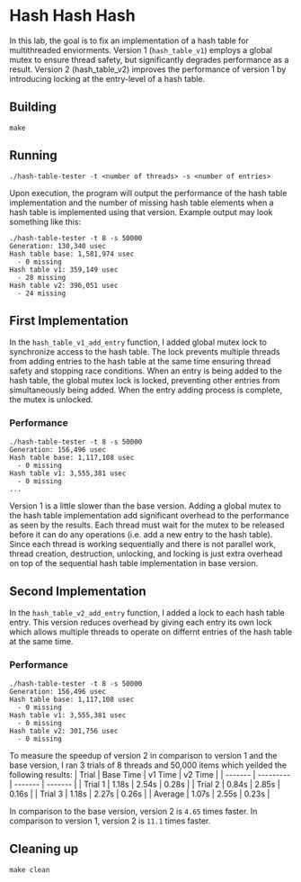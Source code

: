 # Hash Hash Hash
In this lab, the goal is to fix an implementation of a hash table for multithreaded enviorments. Version 1 (`hash_table_v1`) employs a global mutex to ensure thread safety, but significantly degrades performance as a result. Version 2 (hash_table_v2) improves the performance of version 1 by introducing locking at the entry-level of a hash table.

## Building
```shell
make
```

## Running
```shell
./hash-table-tester -t <number of threads> -s <number of entries>
```
Upon execution, the program will output the performance of the hash table implementation and the number of missing hash table elements when a hash table is implemented using that version. Example output may look something like this:
```shell
./hash-table-tester -t 8 -s 50000
Generation: 130,340 usec
Hash table base: 1,581,974 usec
  - 0 missing
Hash table v1: 359,149 usec
  - 28 missing
Hash table v2: 396,051 usec
  - 24 missing
```

## First Implementation
In the `hash_table_v1_add_entry` function, I added global mutex lock to synchronize access to the hash table. The lock prevents multiple threads from adding entries to the hash table at the same time ensuring thread safety and stopping race conditions. 
When an entry is being added to the hash table, the global mutex lock is locked, preventing other entries from simultaneously being added. When the entry adding process is complete, the mutex is unlocked. 

### Performance
```shell
./hash-table-tester -t 8 -s 50000
Generation: 156,496 usec
Hash table base: 1,117,108 usec
  - 0 missing
Hash table v1: 3,555,381 usec
  - 0 missing
...
```
Version 1 is a little slower than the base version. Adding a global mutex to the hash table implementation add significant overhead to the performance as seen by the results. Each thread must wait for the mutex to be released before it can do any operations (i.e. add a new entry to the hash table). Since each thread is working sequentially and there is not parallel work, thread creation, destruction, unlocking, and locking is just extra overhead on top of the sequential hash table implementation in base version.

## Second Implementation
In the `hash_table_v2_add_entry` function, I added a lock to each hash table entry. This version reduces overhead by giving each entry its own lock which allows multiple threads to operate on differnt entries of the hash table at the same time. 

### Performance
```shell
./hash-table-tester -t 8 -s 50000
Generation: 156,496 usec
Hash table base: 1,117,108 usec
  - 0 missing
Hash table v1: 3,555,381 usec
  - 0 missing
Hash table v2: 301,756 usec
  - 0 missing
```

To measure the speedup of version 2 in comparison to version 1 and the base version, I ran 3 trials of 8 threads and 50,000 items which yeilded the following results:
| Trial   | Base Time | v1 Time | v2 Time |
| ------- | --------- | ------- | ------- |
| Trial 1 | 1.18s     | 2.54s   | 0.28s   |
| Trial 2 | 0.84s     | 2.85s   | 0.16s   |
| Trial 3 | 1.18s     | 2.27s   | 0.26s   |
| Average | 1.07s     | 2.55s   | 0.23s   |

In comparison to the base version, version 2 is `4.65` times faster.
In comparison to version 1, version 2 is `11.1` times faster.

## Cleaning up
```shell
make clean
```
